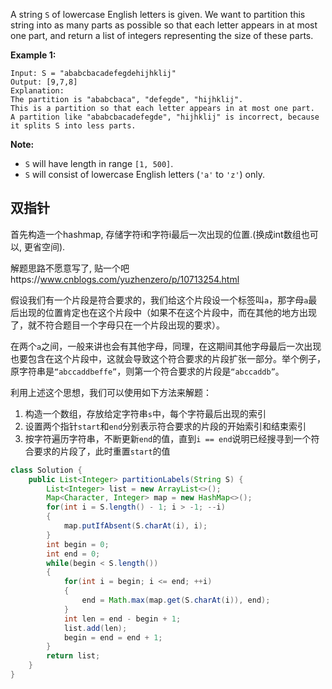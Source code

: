 A string `S` of lowercase English letters is given. We want to partition this string into as many parts as possible so that each letter appears in at most one part, and return a list of integers representing the size of these parts.

 

**Example 1:**

```
Input: S = "ababcbacadefegdehijhklij"
Output: [9,7,8]
Explanation:
The partition is "ababcbaca", "defegde", "hijhklij".
This is a partition so that each letter appears in at most one part.
A partition like "ababcbacadefegde", "hijhklij" is incorrect, because it splits S into less parts.
```

 

**Note:**

- `S` will have length in range `[1, 500]`.
- `S` will consist of lowercase English letters (`'a'` to `'z'`) only.

## 双指针

首先构造一个hashmap, 存储字符i和字符i最后一次出现的位置.(换成int数组也可以, 更省空间).

解题思路不愿意写了, 贴一个吧https://www.cnblogs.com/yuzhenzero/p/10713254.html

假设我们有一个片段是符合要求的，我们给这个片段设一个标签叫`a`，那字母`a`最后出现的位置肯定也在这个片段中（如果不在这个片段中，而在其他的地方出现了，就不符合题目一个字母只在一个片段出现的要求）。

在两个`a`之间，一般来讲也会有其他字母，同理，在这期间其他字母最后一次出现也要包含在这个片段中，这就会导致这个符合要求的片段扩张一部分。举个例子，原字符串是`“abccaddbeffe”`，则第一个符合要求的片段是`“abccaddb”`。

利用上述这个思想，我们可以使用如下方法来解题：

1. 构造一个数组，存放给定字符串`s`中，每个字符最后出现的索引
2. 设置两个指针`start`和`end`分别表示符合要求的片段的开始索引和结束索引
3. 按字符遍历字符串，不断更新`end`的值，直到`i == end`说明已经搜寻到一个符合要求的片段了，此时重置`start`的值

```java
class Solution {
    public List<Integer> partitionLabels(String S) {
        List<Integer> list = new ArrayList<>();
        Map<Character, Integer> map = new HashMap<>();
        for(int i = S.length() - 1; i > -1; --i)
        {
            map.putIfAbsent(S.charAt(i), i);
        }
        int begin = 0;
        int end = 0;
        while(begin < S.length())
        {
            for(int i = begin; i <= end; ++i)
            {
                end = Math.max(map.get(S.charAt(i)), end);
            }
            int len = end - begin + 1;
            list.add(len);
            begin = end = end + 1;
        }
        return list;
    }
}
```

